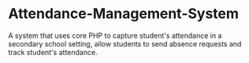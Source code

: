 # Attendance-Management-System
A system that uses core PHP to capture student's attendance in a secondary school setting, allow students to send absence requests and track student's attendance.
